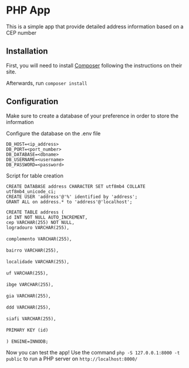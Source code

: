 PHP App
==============

This is a simple app that provide detailed address information based on a CEP number


Installation
------------
First, you will need to install [Composer](http://getcomposer.org/) following the instructions on their site.

Afterwards, run `composer install`

Configuration
-------------
Make sure to create a database of your preference in order to store the information

Configure the database on the .env file

`DB_HOST=<ip_address>`<br>
`DB_PORT=<port_number>`<br>
`DB_DATABASE=<dbname>`<br>
`DB_USERNAME=<username>`<br>
`DB_PASSWORD=<password>`<br>

Script for table creation

`CREATE DATABASE address CHARACTER SET utf8mb4 COLLATE utf8mb4_unicode_ci;`<br>
`CREATE USER 'address'@'%' identified by 'address';`<br>
`GRANT ALL on address.* to 'address'@'localhost';`<br>

 `CREATE TABLE address (`<br>
   `id INT NOT NULL AUTO_INCREMENT,`<br>
   `cep VARCHAR(255) NOT NULL,`<br>
   `logradouro VARCHAR(255),`<br>    
   `complemento VARCHAR(255),`<br>    
   `bairro VARCHAR(255),`<br>    
   `localidade VARCHAR(255),`<br>    
   `uf VARCHAR(255),`<br>    
   `ibge VARCHAR(255),`<br>    
   `gia VARCHAR(255),`<br>    
   `ddd VARCHAR(255),`<br>    
   `siafi VARCHAR(255),`<br>    
   `PRIMARY KEY (id)`<br>    
`) ENGINE=INNODB;`<br>


Now you can test the app! Use the command  `php -S 127.0.0.1:8000 -t public` to  run a PHP server on `http://localhost:8000/`

